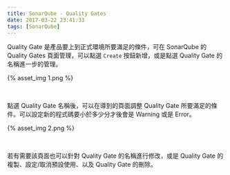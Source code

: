 ```yaml
---
title: SonarQube - Quality Gates
date: 2017-03-22 23:41:33
tags: [SonarQube]
---
```


Quality Gate 是產品要上到正式環境所要滿足的條件，可在 SonarQube 的 Quality Gates 頁面管理，可以點選 `Create` 按鈕新增，或是點選 Quality Gate 的名稱進一步的管理。  

<!-- More -->

{% asset_img 1.png %}

<br/>


點選 Quality Gate 名稱後，可以在導到的頁面調整 Quality Gate 所要滿足的條件。可以設定新的程式碼要小於多少分才後會是 Warning 或是 Error。  

{% asset_img 2.png %}

<br/>


若有需要該頁面也可以針對 Quality Gate 的名稱進行修改，或是 Quality Gate 的複製、設定/取消預設使用、以及 Quality Gate 的刪除。  

